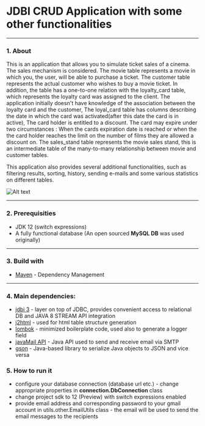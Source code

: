 # JDBI CRUD Application with some other functionalities
---
### 1. About

This is an application that allows you to simulate ticket sales of a cinema. The sales mechanism is considered. 
The movie table represents a movie in which you, the user, will be able to purchase a ticket.
The customer table represents the actual customer who wishes to buy a movie ticket. In addition, the table has a one-to-one relation with the loyalty_card table, which represents the loyalty card was assigned to the client. The application
initially doesn't have knowledge of the association between the loyalty card and the customer,
The loyal_card table has columns describing the date in which the card was activated(after this date the card is in active), The card holder is entitled to a discount. The card may expire under two circumstances : When the cards
expiration date is reached or when the the card holder reaches the limit on the number of films they are allowed a 
discount on. The sales_stand table represents the movie sales stand, this is an intermediate table of the many-to-many
relationship between movie and customer tables.

This application also provides several additional functionalities, such as filtering results, sorting, history, sending e-mails and some various statistics on different tables.

![Alt text](http://i.imgur.com/GLW9eYj.jpg "EER DIAGRAM")
***

### 2. Prerequisities

* JDK 12 (switch expressions)
* A fully functional database (An open sourced **MySQL DB** was used originally)
***
### 3. Build with

* [Maven](https://maven.apache.org/) - Dependency Management
***
### 4. Main dependencies:
* [jdbi 3](http://jdbi.org/) - layer on top of JDBC, provides convenient access to relational DB and JAVA 8 STREAM API integration
* [j2html](https://j2html.com/examples.html) - used for html table structure generation
* [lombok](https://projectlombok.org/) - minimized boilerplate code, used also to generate a logger field
* [javaMail API](https://mvnrepository.com/artifact/javax.mail/mail/1.4.7) - Java API used to send and receive email via SMTP
* [gson](https://github.com/google/gson/blob/master/UserGuide.md) - 
Java-based library to serialize Java objects to JSON and vice versa
### 5. How to run it

* configure your database connection (database url etc.) - change appropriate properties in **connection.DbConnection** class
* change project sdk to 12 (Preview) with switch expressions enabled
* provide email address and corresponding password to your gmail account in utils.other.EmailUtils class - the email will be used to send the email messages to the recipients
